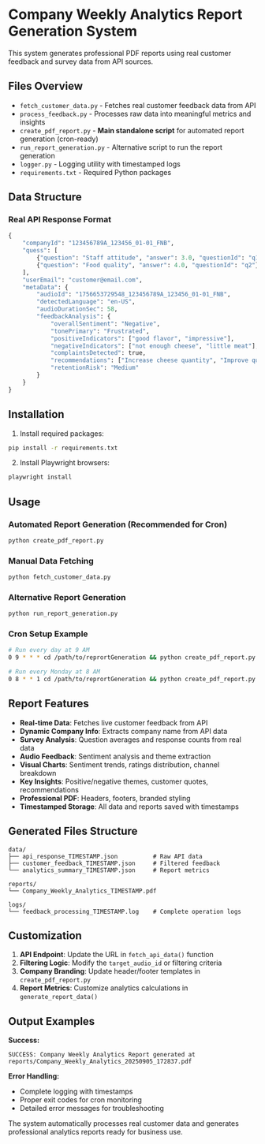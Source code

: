 # Company Weekly Analytics Report Generation System

This system generates professional PDF reports using real customer feedback and survey data from API sources.

## Files Overview

- `fetch_customer_data.py` - Fetches real customer feedback data from API
- `process_feedback.py` - Processes raw data into meaningful metrics and insights
- `create_pdf_report.py` - **Main standalone script** for automated report generation (cron-ready)
- `run_report_generation.py` - Alternative script to run the report generation
- `logger.py` - Logging utility with timestamped logs
- `requirements.txt` - Required Python packages

## Data Structure

### Real API Response Format
```python
{
    "companyId": "123456789A_123456_01-01_FNB",
    "quess": [
        {"question": "Staff attitude", "answer": 3.0, "questionId": "q1"},
        {"question": "Food quality", "answer": 4.0, "questionId": "q2"}
    ],
    "userEmail": "customer@email.com",
    "metaData": {
        "audioId": "1756653729548_123456789A_123456_01-01_FNB",
        "detectedLanguage": "en-US",
        "audioDurationSec": 58,
        "feedbackAnalysis": {
            "overallSentiment": "Negative",
            "tonePrimary": "Frustrated",
            "positiveIndicators": ["good flavor", "impressive"],
            "negativeIndicators": ["not enough cheese", "little meat"],
            "complaintsDetected": true,
            "recommendations": ["Increase cheese quantity", "Improve quality"],
            "retentionRisk": "Medium"
        }
    }
}
```

## Installation

1. Install required packages:
```bash
pip install -r requirements.txt
```

2. Install Playwright browsers:
```bash
playwright install
```

## Usage

### Automated Report Generation (Recommended for Cron)
```bash
python create_pdf_report.py
```

### Manual Data Fetching
```bash
python fetch_customer_data.py
```

### Alternative Report Generation
```bash
python run_report_generation.py
```

### Cron Setup Example
```bash
# Run every day at 9 AM
0 9 * * * cd /path/to/reprortGeneration && python create_pdf_report.py

# Run every Monday at 8 AM
0 8 * * 1 cd /path/to/reprortGeneration && python create_pdf_report.py
```

## Report Features

- **Real-time Data**: Fetches live customer feedback from API
- **Dynamic Company Info**: Extracts company name from API data
- **Survey Analysis**: Question averages and response counts from real data
- **Audio Feedback**: Sentiment analysis and theme extraction
- **Visual Charts**: Sentiment trends, ratings distribution, channel breakdown
- **Key Insights**: Positive/negative themes, customer quotes, recommendations
- **Professional PDF**: Headers, footers, branded styling
- **Timestamped Storage**: All data and reports saved with timestamps

## Generated Files Structure

```
data/
├── api_response_TIMESTAMP.json          # Raw API data
├── customer_feedback_TIMESTAMP.json     # Filtered feedback
└── analytics_summary_TIMESTAMP.json     # Report metrics

reports/
└── Company_Weekly_Analytics_TIMESTAMP.pdf

logs/
└── feedback_processing_TIMESTAMP.log    # Complete operation logs
```

## Customization

1. **API Endpoint**: Update the URL in `fetch_api_data()` function
2. **Filtering Logic**: Modify the `target_audio_id` or filtering criteria
3. **Company Branding**: Update header/footer templates in `create_pdf_report.py`
4. **Report Metrics**: Customize analytics calculations in `generate_report_data()`

## Output Examples

**Success:**
```
SUCCESS: Company Weekly Analytics Report generated at reports/Company_Weekly_Analytics_20250905_172837.pdf
```

**Error Handling:**
- Complete logging with timestamps
- Proper exit codes for cron monitoring
- Detailed error messages for troubleshooting

The system automatically processes real customer data and generates professional analytics reports ready for business use.